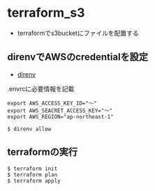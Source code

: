 # terraform_s3
- terraformでs3bucketにファイルを配置する
## direnvでAWSのcredentialを設定
- [direnv](https://github.com/direnv/direnv)

.envrcに必要情報を記載
```
export AWS_ACCESS_KEY_ID="〜"
export AWS_SEACRET_ACCESS_KEY="〜"
export AWS_REGION="ap-northeast-1"
```
```
$ direnv allow
```

## terraformの実行
```
$ terraform init
$ terraform plan
$ terraform apply
```

